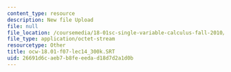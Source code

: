 ```yaml
---
content_type: resource
description: New file Upload
file: null
file_location: /coursemedia/18-01sc-single-variable-calculus-fall-2010/26691d6caeb7b8feeedad18d7d2a1d0b_ocw-18.01-f07-lec14_300k.SRT
file_type: application/octet-stream
resourcetype: Other
title: ocw-18.01-f07-lec14_300k.SRT
uid: 26691d6c-aeb7-b8fe-eeda-d18d7d2a1d0b
---
```

